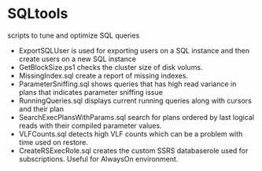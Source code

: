 # SQLtools
scripts to tune and optimize SQL queries
- ExportSQLUser is used for exporting users on a SQL instance and then create users on a new SQL instance
- GetBlockSize.ps1 checks the cluster size of disk volums.
- MissingIndex.sql create a report of missing indexes.
- ParameterSniffing.sql shows queries that has high read variance in plans that indicates parameter sniffing issue
- RunningQueries.sql displays current running queries along with cursors and their plan
- SearchExecPlansWithParams.sql search for plans ordered by last logical reads with their compiled parameter values.
- VLFCounts.sql detects high VLF counts which can be a problem with time used on restore.
- CreateRSExecRole.sql creates the custom SSRS databaserole used for subscriptions. Useful for AlwaysOn environment.
